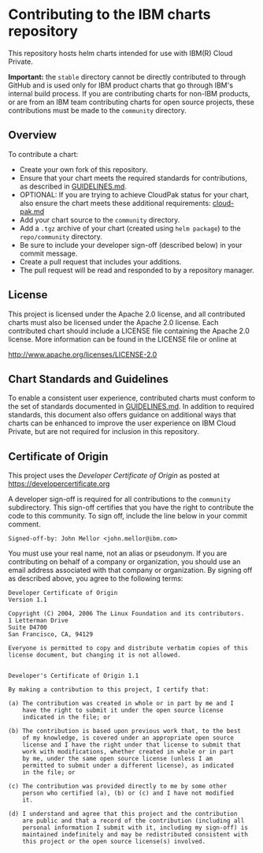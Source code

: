 # Contributing to the IBM charts repository

This repository hosts helm charts intended for use with IBM(R) Cloud Private.

**Important:** the `stable` directory cannot be directly contributed to through GitHub and is used only for IBM product charts that go through IBM's internal build process. If you are contributing charts for non-IBM products, or are from an IBM team contributing charts for open source projects, these contributions must be made to the `community` directory.

## Overview

To contribute a chart:
 - Create your own fork of this repository.
 - Ensure that your chart meets the required standards for contributions, as described in [GUIDELINES.md](GUIDELINES.md).
 - OPTIONAL: If you are trying to achieve CloudPak status for your chart, also ensure the chart meets these additional requirements: [cloud-pak.md](https://github.com/IBM/cloud-pak/blob/master/community/cloud-pak.md)
 - Add your chart source to the `community` directory.
 - Add a `.tgz` archive of your chart (created using `helm package`) to the `repo/community` directory.
 - Be sure to include your developer sign-off (described below) in your commit message.
 - Create a pull request that includes your additions.
 - The pull request will be read and responded to by a repository manager.


## License
This project is licensed under the Apache 2.0 license, and all contributed charts must also be licensed under the Apache 2.0 license. Each contributed chart should include a LICENSE file containing the Apache 2.0 license. More information
can be found in the LICENSE file or online at

  http://www.apache.org/licenses/LICENSE-2.0
  
## Chart Standards and Guidelines
To enable a consistent user experience, contributed charts must conform to the set of standards documented in [GUIDELINES.md](GUIDELINES.md). In addition to required standards, this document also offers guidance on additional ways that charts can be enhanced to improve the user experience on IBM Cloud Private, but are not required for inclusion in this repository.

## Certificate of Origin

This project uses the _Developer Certificate of Origin_ as posted at https://developercertificate.org

A developer sign-off is required for all contributions to the `community` subdirectory. This sign-off certifies that you have the right to contribute the code to this community.
To sign off, include the line below in your commit comment.

```
Signed-off-by: John Mellor <john.mellor@ibm.com>
```
You must use your real name, not an alias or pseudonym. If you are contributing on behalf of a company or organization, you should use an email address associated with that company or organization.
By signing off as described above, you agree to the following terms:
```
Developer Certificate of Origin
Version 1.1

Copyright (C) 2004, 2006 The Linux Foundation and its contributors.
1 Letterman Drive
Suite D4700
San Francisco, CA, 94129

Everyone is permitted to copy and distribute verbatim copies of this
license document, but changing it is not allowed.


Developer's Certificate of Origin 1.1

By making a contribution to this project, I certify that:

(a) The contribution was created in whole or in part by me and I
    have the right to submit it under the open source license
    indicated in the file; or

(b) The contribution is based upon previous work that, to the best
    of my knowledge, is covered under an appropriate open source
    license and I have the right under that license to submit that
    work with modifications, whether created in whole or in part
    by me, under the same open source license (unless I am
    permitted to submit under a different license), as indicated
    in the file; or

(c) The contribution was provided directly to me by some other
    person who certified (a), (b) or (c) and I have not modified
    it.

(d) I understand and agree that this project and the contribution
    are public and that a record of the contribution (including all
    personal information I submit with it, including my sign-off) is
    maintained indefinitely and may be redistributed consistent with
    this project or the open source license(s) involved.
```
